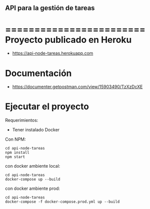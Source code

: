 ## API para la gestión de tareas
========================
Proyecto publicado en Heroku
========================
- https://api-node-tareas.herokuapp.com

Documentación
========================
- https://documenter.getpostman.com/view/15903490/TzXzDcXE

Ejecutar el proyecto
========================

Requerimientos:
- Tener instalado Docker

Con NPM:
```
cd api-node-tareas
npm install
npm start
```

con docker ambiente local:
```
cd api-node-tareas
docker-compose up --build
```

con docker ambiente prod:
```
cd api-node-tareas
docker-compose -f docker-compose.prod.yml up --build
```